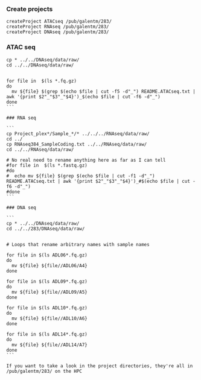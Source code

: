 
### Create projects
```
createProject ATACseq /pub/galentm/283/
createProject RNAseq /pub/galentm/283/
createProject DNAseq /pub/galentm/283/
```

### ATAC seq

````
cp * ../../DNAseq/data/raw/
cd ../../DNAseq/data/raw/


for file in  $(ls *.fq.gz)
do
  mv ${file} $(grep $(echo $file | cut -f5 -d"_") README.ATACseq.txt | awk '{print $2"_"$3"_"$4}')_$(echo $file | cut -f6 -d"_")
done
```

### RNA seq

```
cp Project_plex*/Sample_*/* ../../../RNAseq/data/raw/
cd ../
cp RNAseq384_SampleCoding.txt ../../RNAseq/data/raw/
cd ../../RNAseq/data/raw/

# No real need to rename anything here as far as I can tell
#for file in  $(ls *.fastq.gz)
#do
#  echo mv ${file} $(grep $(echo $file | cut -f1 -d"_") README.ATACseq.txt | awk '{print $2"_"$3"_"$4}')_#$(echo $file | cut -f6 -d"_")
#done
```

### DNA seq

```
cp * ../../DNAseq/data/raw/
cd ../../283/DNAseq/data/raw/


# Loops that rename arbitrary names with sample names

for file in $(ls ADL06*.fq.gz)
do
  mv ${file} ${file//ADL06/A4}
done

for file in $(ls ADL09*.fq.gz)
do
  mv ${file} ${file//ADL09/A5}
done

for file in $(ls ADL10*.fq.gz)
do
  mv ${file} ${file//ADL10/A6}
done

for file in $(ls ADL14*.fq.gz)
do
  mv ${file} ${file//ADL14/A7}
done
```

If you want to take a look in the project directories, they're all in /pub/galentm/283/ on the HPC
